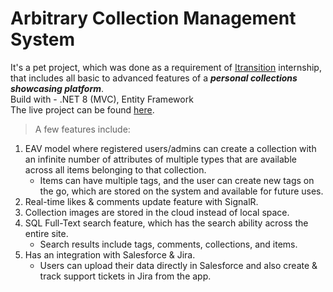 # Arbitrary Collection Management System

It's a pet project, which was done as a requirement of [Itransition](https://www.itransition.com) internship, that includes all basic to advanced features of a **_personal collections showcasing platform_**. \
Build with - .NET 8 (MVC), Entity Framework\
The live project can be found [here](https://arbitrary-collection-mgmt.azurewebsites.net/).

> A few features include:
1. EAV model where registered users/admins can create a collection with an infinite number of attributes of multiple types that are available across all items belonging to that collection.
    - Items can have multiple tags, and the user can create new tags on the go, which are stored on the system and available for future uses.
2. Real-time likes & comments update feature with SignalR.
3. Collection images are stored in the cloud instead of local space.
4. SQL Full-Text search feature, which has the search ability across the entire site.
     - Search results include tags, comments, collections, and items.
5. Has an integration with Salesforce & Jira.
     - Users can upload their data directly in Salesforce and also create & track support tickets in Jira from the app.
